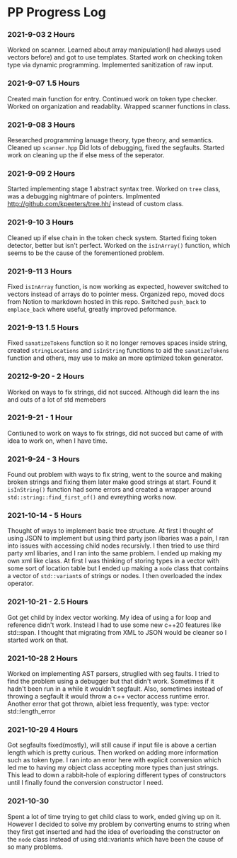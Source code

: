 # PP Progress Log

### 2021-9-03 2 Hours
Worked on scanner. Learned about array manipulation(I had always used vectors before) and got to use templates. Started work on checking token type via dynamic programming. Implemented sanitization of raw input.

### 2021-9-07 1.5 Hours
Created main function for entry. Continued work on token type checker. Worked on organization and readablity. Wrapped scanner functions in class.

### 2021-9-08 3 Hours
Researched programming lanuage theory, type theory, and semantics. Cleaned up `scanner.hpp` Did lots of debugging, fixed the segfaults. Started work on cleaning up the if else mess of the seperator.

### 2021-9-09 2 Hours
Started implementing stage 1 abstract syntax tree. Worked on `tree` class, was a debugging nightmare of pointers. Implmented http://github.com/kpeeters/tree.hh/ instead of custom class.

### 2021-9-10 3 Hours
Cleaned up if else chain in the token check system. Started fixing token detector, better but isn't perfect. Worked on the `isInArray()` function, which seems to be the cause of the forementioned problem.

### 2021-9-11 3 Hours
Fixed `isInArray` function, is now working as expected, however switched to vectors instead of arrays do to pointer mess. Organized repo, moved docs from Notion to markdown hosted in this repo. Switched `push_back` to `emplace_back` where useful, greatly improved peformance.

### 2021-9-13 1.5 Hours
Fixed `sanatizeTokens` function so it no longer removes spaces inside string, created `stringLocations` and `isInString` functions to aid the `sanatizeTokens` function and others, may use to make an more optimized token generator.

### 20212-9-20 - 2 Hours
Worked on ways to fix strings, did not succed. Although did learn the ins and outs of a lot of std memebers

### 2021-9-21 - 1 Hour
Contiuned to work on ways to fix strings, did not succed but came of with idea to work on, when I have time.

### 2021-9-24 - 3 Hours
Found out problem with ways to fix string, went to the source and making broken strings and fixing them later make good strings at start. Found it `isInString()` function had some errors and created a wrapper around `std::string::find_first_of()` and evreything works now.

### 2021-10-14 - 5 Hours
Thought of ways to implement basic tree structure. At first I thought of using JSON to implement but using third party json libaries was a pain, I ran into issues with accessing child nodes recursivly. I then tried to use third party xml libaries, and I ran into the same problem. I ended up making my own xml like class. At first I was thinking of storing types in a vector with some sort of location table but I ended up making a `node` class that contains a vector of `std::variant`s of strings or nodes. I then overloaded the index operator. 

### 2021-10-21 - 2.5 Hours
Got get child by index vector working. My idea of using a for loop and reference didn't work. Instead I had to use some new c++20 features like std::span. I thought that migrating from XML to JSON would be cleaner so I started work on that.

### 2021-10-28 2 Hours
Worked on implementing AST parsers, struglled with seg faults. I tried to find the problem using a debugger but that didn't work. Sometimes if it hadn't been run in a while it wouldn't segfault. Also, sometimes instead of throwing a segfault it would throw a c++ vector access runtime error. Another error that got thrown, albiet less frequently, was type: vector std::length_error

### 2021-10-29 4 Hours
Got segfaults fixed(mostly), will still cause if input file is above a certian length which is pretty curious. Then worked on adding more information such as token type. I ran into an error here with explicit conversion which led me to having my object class accepting more types than just strings. This lead to down a rabbit-hole of exploring different types of constructors until I finally found the conversion constructor I need.

### 2021-10-30 
Spent a lot of time trying to get child class to work, ended giving up on it. However I decided to solve my problem by converting enums to string when they first get inserted and had the idea of overloading the constructor on the `node` class instead of using std::variants which have been the cause of so many problems. 